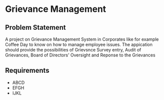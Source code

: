 # Grievance Management

## Problem Statement
A project on Grievance Management System in Corporates like for example Coffee Day to know on how to manage employee issues. The appication should provide the possibilities of Grievsnce Survey entry, Audit of Grievances, Board of Directors' Oversight and Reponse to the Grievances

## Requirements
- ABCD
- EFGH
- IJKL
